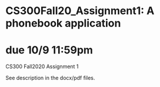 # CS300Fall20_Assignment1: A phonebook application
# due 10/9 11:59pm
CS300 Fall2020 Assignment 1

See description in the docx/pdf files.
